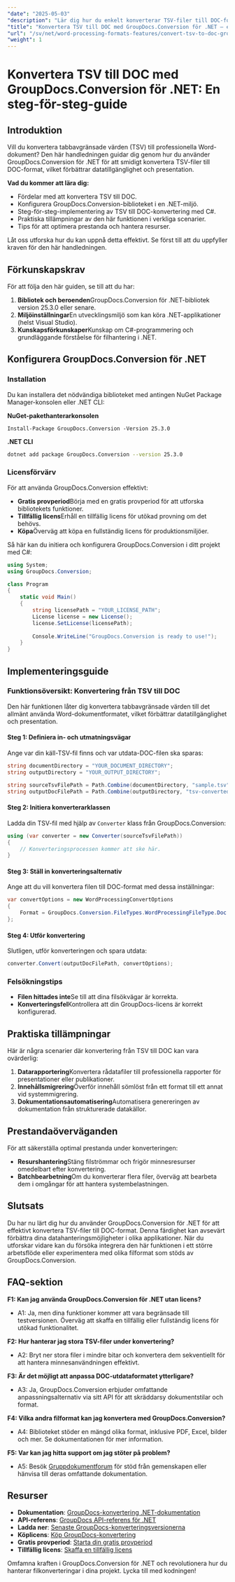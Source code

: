 ```yaml
---
"date": "2025-05-03"
"description": "Lär dig hur du enkelt konverterar TSV-filer till DOC-format med GroupDocs.Conversion för .NET. Följ den här omfattande guiden för att förbättra datatillgänglighet och presentation i dina projekt."
"title": "Konvertera TSV till DOC med GroupDocs.Conversion för .NET – en steg-för-steg-guide"
"url": "/sv/net/word-processing-formats-features/convert-tsv-to-doc-groupdocs-dotnet/"
"weight": 1
---
```


# Konvertera TSV till DOC med GroupDocs.Conversion för .NET: En steg-för-steg-guide

## Introduktion

Vill du konvertera tabbavgränsade värden (TSV) till professionella Word-dokument? Den här handledningen guidar dig genom hur du använder GroupDocs.Conversion för .NET för att smidigt konvertera TSV-filer till DOC-format, vilket förbättrar datatillgänglighet och presentation.

**Vad du kommer att lära dig:**
- Fördelar med att konvertera TSV till DOC.
- Konfigurera GroupDocs.Conversion-biblioteket i en .NET-miljö.
- Steg-för-steg-implementering av TSV till DOC-konvertering med C#.
- Praktiska tillämpningar av den här funktionen i verkliga scenarier.
- Tips för att optimera prestanda och hantera resurser.

Låt oss utforska hur du kan uppnå detta effektivt. Se först till att du uppfyller kraven för den här handledningen.

## Förkunskapskrav

För att följa den här guiden, se till att du har:
1. **Bibliotek och beroenden**GroupDocs.Conversion för .NET-bibliotek version 25.3.0 eller senare.
2. **Miljöinställningar**En utvecklingsmiljö som kan köra .NET-applikationer (helst Visual Studio).
3. **Kunskapsförkunskaper**Kunskap om C#-programmering och grundläggande förståelse för filhantering i .NET.

## Konfigurera GroupDocs.Conversion för .NET

### Installation

Du kan installera det nödvändiga biblioteket med antingen NuGet Package Manager-konsolen eller .NET CLI:

**NuGet-pakethanterarkonsolen**
```plaintext
Install-Package GroupDocs.Conversion -Version 25.3.0
```

**.NET CLI**
```bash
dotnet add package GroupDocs.Conversion --version 25.3.0
```

### Licensförvärv

För att använda GroupDocs.Conversion effektivt:
- **Gratis provperiod**Börja med en gratis provperiod för att utforska bibliotekets funktioner.
- **Tillfällig licens**Erhåll en tillfällig licens för utökad provning om det behövs.
- **Köpa**Överväg att köpa en fullständig licens för produktionsmiljöer.

Så här kan du initiera och konfigurera GroupDocs.Conversion i ditt projekt med C#:
```csharp
using System;
using GroupDocs.Conversion;

class Program
{
    static void Main()
    {
        string licensePath = "YOUR_LICENSE_PATH";
        License license = new License();
        license.SetLicense(licensePath);
        
        Console.WriteLine("GroupDocs.Conversion is ready to use!");
    }
}
```

## Implementeringsguide

### Funktionsöversikt: Konvertering från TSV till DOC

Den här funktionen låter dig konvertera tabbavgränsade värden till det allmänt använda Word-dokumentformatet, vilket förbättrar datatillgänglighet och presentation.

#### Steg 1: Definiera in- och utmatningsvägar

Ange var din käll-TSV-fil finns och var utdata-DOC-filen ska sparas:
```csharp
string documentDirectory = "YOUR_DOCUMENT_DIRECTORY";
string outputDirectory = "YOUR_OUTPUT_DIRECTORY";

string sourceTsvFilePath = Path.Combine(documentDirectory, "sample.tsv");
string outputDocFilePath = Path.Combine(outputDirectory, "tsv-converted-to.doc");
```

#### Steg 2: Initiera konverterarklassen

Ladda din TSV-fil med hjälp av `Converter` klass från GroupDocs.Conversion:
```csharp
using (var converter = new Converter(sourceTsvFilePath))
{
    // Konverteringsprocessen kommer att ske här.
}
```

#### Steg 3: Ställ in konverteringsalternativ

Ange att du vill konvertera filen till DOC-format med dessa inställningar:
```csharp
var convertOptions = new WordProcessingConvertOptions 
{
    Format = GroupDocs.Conversion.FileTypes.WordProcessingFileType.Doc
};
```

#### Steg 4: Utför konvertering

Slutligen, utför konverteringen och spara utdata:
```csharp
converter.Convert(outputDocFilePath, convertOptions);
```

### Felsökningstips

- **Filen hittades inte**Se till att dina filsökvägar är korrekta.
- **Konverteringsfel**Kontrollera att din GroupDocs-licens är korrekt konfigurerad.

## Praktiska tillämpningar

Här är några scenarier där konvertering från TSV till DOC kan vara ovärderlig:
1. **Datarapportering**Konvertera rådatafiler till professionella rapporter för presentationer eller publikationer.
2. **Innehållsmigrering**Överför innehåll sömlöst från ett format till ett annat vid systemmigrering.
3. **Dokumentationsautomatisering**Automatisera genereringen av dokumentation från strukturerade datakällor.

## Prestandaöverväganden

För att säkerställa optimal prestanda under konverteringen:
- **Resurshantering**Stäng filströmmar och frigör minnesresurser omedelbart efter konvertering.
- **Batchbearbetning**Om du konverterar flera filer, överväg att bearbeta dem i omgångar för att hantera systembelastningen.

## Slutsats

Du har nu lärt dig hur du använder GroupDocs.Conversion för .NET för att effektivt konvertera TSV-filer till DOC-format. Denna färdighet kan avsevärt förbättra dina datahanteringsmöjligheter i olika applikationer. När du utforskar vidare kan du försöka integrera den här funktionen i ett större arbetsflöde eller experimentera med olika filformat som stöds av GroupDocs.Conversion.

## FAQ-sektion

**F1: Kan jag använda GroupDocs.Conversion för .NET utan licens?**
- A1: Ja, men dina funktioner kommer att vara begränsade till testversionen. Överväg att skaffa en tillfällig eller fullständig licens för utökad funktionalitet.

**F2: Hur hanterar jag stora TSV-filer under konvertering?**
- A2: Bryt ner stora filer i mindre bitar och konvertera dem sekventiellt för att hantera minnesanvändningen effektivt.

**F3: Är det möjligt att anpassa DOC-utdataformatet ytterligare?**
- A3: Ja, GroupDocs.Conversion erbjuder omfattande anpassningsalternativ via sitt API för att skräddarsy dokumentstilar och format.

**F4: Vilka andra filformat kan jag konvertera med GroupDocs.Conversion?**
- A4: Biblioteket stöder en mängd olika format, inklusive PDF, Excel, bilder och mer. Se dokumentationen för mer information.

**F5: Var kan jag hitta support om jag stöter på problem?**
- A5: Besök [Gruppdokumentforum](https://forum.groupdocs.com/c/conversion/10) för stöd från gemenskapen eller hänvisa till deras omfattande dokumentation.

## Resurser

- **Dokumentation**: [GroupDocs-konvertering .NET-dokumentation](https://docs.groupdocs.com/conversion/net/)
- **API-referens**: [GroupDocs API-referens för .NET](https://reference.groupdocs.com/conversion/net/)
- **Ladda ner**: [Senaste GroupDocs-konverteringsversionerna](https://releases.groupdocs.com/conversion/net/)
- **Köplicens**: [Köp GroupDocs-konvertering](https://purchase.groupdocs.com/buy)
- **Gratis provperiod**: [Starta din gratis provperiod](https://releases.groupdocs.com/conversion/net/)
- **Tillfällig licens**: [Skaffa en tillfällig licens](https://purchase.groupdocs.com/temporary-license/)

Omfamna kraften i GroupDocs.Conversion för .NET och revolutionera hur du hanterar filkonverteringar i dina projekt. Lycka till med kodningen!
